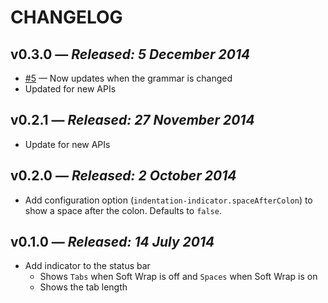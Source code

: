 # CHANGELOG

## **v0.3.0** &mdash; *Released: 5 December 2014*

* [#5](https://github.com/lee-dohm/indentation-indicator/issues/5) &mdash; Now updates when the grammar is changed
* Updated for new APIs

## **v0.2.1** &mdash; *Released: 27 November 2014*

* Update for new APIs

## **v0.2.0** &mdash; *Released: 2 October 2014*

* Add configuration option (`indentation-indicator.spaceAfterColon`) to show a space after the colon. Defaults to `false`.

## **v0.1.0** &mdash; *Released: 14 July 2014*

* Add indicator to the status bar
    * Shows `Tabs` when Soft Wrap is off and `Spaces` when Soft Wrap is on
    * Shows the tab length
